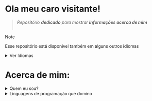 # Ola meu caro visitante!
> <i>Repositório <b>dedicado</b> para mostrar <b>informações acerca de mim</b></i><br><br>

> [!NOTE]
> Esse repositório está disponivel também em alguns outros idiomas

<details><summary>Ver Idiomas</summary>
<p>

- :brazil: [Português do Brasil](README-BR.md)
  - <b>Você Está Aqui/You are here</b>
- :portugal: [Português de Portugal - A construir](README-PT.md)
- :us: [English - Under construction](README-EN.md)
- :it: [Italian - In costruzione](README-IT.md)
- :sri_lanka: [Sinhalese - Indikaramin pavatina](README-LK.md)

</p>
</details>

# Acerca de mim:

<details><summary>Quem eu sou?</summary>
<p>

#### Acerca de mim

Ola, meu nome é <b>Anderson</b>, mas podes me chamar de <b>Philliaezer</b><br><br>
Tenho actualmente <b>19 anos</b> de idade (e faço aniversário em <b>20 de fevereiro</b> de todos os anos)

</p>
</details>

<details><summary>Linguagens de programação que domino</summary>
<p>

#### Actualmente, essa é a lista de linguagens de programação que sei (ou estou na fase de aprendizado)

|   Linguagem   |  Dominação (em %) |
|  -----------  |    -------------  |
|    <img src="https://img.shields.io/badge/Brainfuck-2f8a55?style=for-the-badge&logo=braintree&logoColor=darkgreen">   |   80   |
|    <img src="https://img.shields.io/badge/Python-FFD43B?style=for-the-badge&logo=python&logoColor=darkgreen">         |   65   |
|    <img src="https://img.shields.io/badge/PHP-3281a8?style=for-the-badge&logo=php&logoColor=darkblue">                |   60    |
|    <img src="https://img.shields.io/badge/Javascript-161a01?style=for-the-badge&logo=javascript&logoColor=navyblue">                |   55    |
|    <img src="https://img.shields.io/badge/C-5a6982?style=for-the-badge&logo=c&logoColor=white">                |   30    |
|    <img src="https://img.shields.io/badge/C++-446394?style=for-the-badge&logo=c%2B%2B&logoColor=#9ba8bd">                |   10    |
|    <img src="https://img.shields.io/badge/Shell-001702?style=for-the-badge&logo=gnubash&logoColor=09ab13">                |   10    |
|    <img src="https://img.shields.io/badge/Batch-black?style=for-the-badge&logo=zsh&logoColor=white">                |   10    |

</p>
</details>

